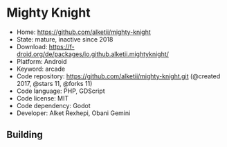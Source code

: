 # Mighty Knight

- Home: https://github.com/alketii/mighty-knight
- State: mature, inactive since 2018
- Download: https://f-droid.org/de/packages/io.github.alketii.mightyknight/
- Platform: Android
- Keyword: arcade
- Code repository: https://github.com/alketii/mighty-knight.git (@created 2017, @stars 11, @forks 11)
- Code language: PHP, GDScript
- Code license: MIT
- Code dependency: Godot
- Developer: Alket Rexhepi, Obani Gemini

## Building
